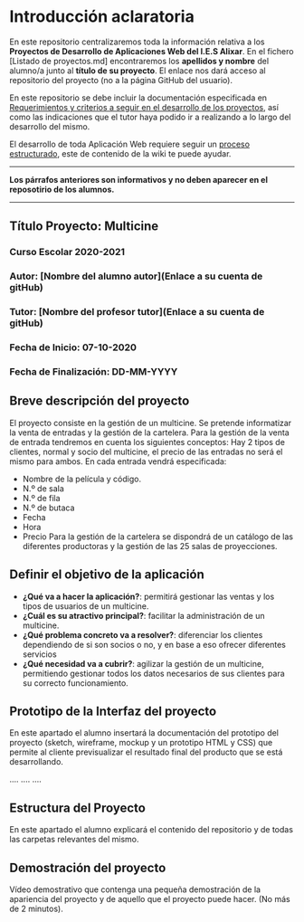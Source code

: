 # Introducción aclaratoria

En este repositorio centralizaremos toda la información relativa a los **Proyectos de Desarrollo de Aplicaciones Web del I.E.S Alixar**.
En el fichero [Listado de proyectos.md] encontraremos los **apellidos y nombre** del alumno/a junto al **título de su proyecto**. El enlace nos dará acceso al repositorio del proyecto (no a la página GitHub del usuario).

En este repositorio se debe incluir la documentación especificada en [Requerimientos y criterios a seguir en el desarrollo de los proyectos](https://github.com/iesalixar/plantilla_proyecto_iesalixar/wiki/a.---Criterios-comunes-para-todos-los-proyectos), así como las indicaciones que el tutor haya podido ir a realizando a lo largo del desarrollo del mismo.

El desarrollo de toda Aplicación Web requiere seguir un [proceso estructurado](https://github.com/iesalixar/plantilla_proyecto_iesalixar/wiki/w1.--PROCESO-ESTRUCTURADO-PARA-DESARROLLO-DE-APLICACIONES-WEB), este  de contenido de la wiki te puede ayudar.

---

**Los párrafos anteriores son informativos y no deben aparecer en el reposotirio de los alumnos.**

---

## Título Proyecto: Multicine

### Curso Escolar 2020-2021

### Autor: [Nombre del alumno autor](Enlace a su cuenta de gitHub)

### Tutor: [Nombre del profesor tutor](Enlace a su cuenta de gitHub)

### Fecha de Inicio: 07-10-2020

### Fecha de Finalización: DD-MM-YYYY

## Breve descripción del proyecto

El proyecto consiste en la gestión de un multicine.
Se pretende informatizar la venta de entradas y la gestión de la cartelera.
Para la gestión de la venta de entrada tendremos en cuenta los siguientes conceptos:
Hay 2 tipos de clientes, normal y socio del multicine, el precio de las entradas no será el mismo para ambos.
En cada entrada vendrá especificada:
- Nombre de la película y código.
- N.º de sala
- N.º de fila
- N.º de butaca
- Fecha
- Hora
- Precio
Para la gestión de la cartelera se dispondrá de un catálogo de las diferentes productoras y la gestión de las 25 salas de proyecciones.


## Definir el objetivo de la aplicación

- **¿Qué va a hacer la aplicación?**: permitirá gestionar las ventas y los tipos de usuarios de un multicine.
- **¿Cuál es su atractivo principal?**: facilitar la administración de un multicine.
- **¿Qué problema concreto va a resolver?**: diferenciar los clientes dependiendo de si son socios o no, y en base a eso ofrecer diferentes servicios
- **¿Qué necesidad va a cubrir?**: agilizar la gestión de un multicine, permitiendo gestionar todos los datos necesarios de sus clientes para su correcto funcionamiento.

## Prototipo de la Interfaz del proyecto

En este apartado el alumno insertará la documentación del prototipo del proyecto (sketch, wireframe, mockup y un prototipo HTML y CSS)  que permite al cliente previsualizar el resultado final del producto que se está desarrollando.

....
....
....

## Estructura del Proyecto

En este apartado el alumno explicará el contenido del repositorio y de todas las carpetas relevantes del mismo.

## Demostración del proyecto

Vídeo demostrativo que contenga una pequeña demostración de la apariencia del proyecto y de aquello que el proyecto puede hacer. (No más de 2 minutos).
